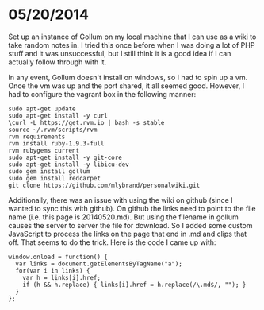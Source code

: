 # 05/20/2014

Set up an instance of Gollum on my local machine that I can use as a wiki to take random notes in.  I tried this once before when I was doing a lot of PHP stuff and it was unsuccessful, but I still think it is a good idea if I can actually follow through with it.

In any event, Gollum doesn't install on windows, so I had to spin up a vm.  Once the vm was up and the port shared, it all seemed good.  However, I had to configure the vagrant box in the following manner:

```
sudo apt-get update
sudo apt-get install -y curl
\curl -L https://get.rvm.io | bash -s stable
source ~/.rvm/scripts/rvm
rvm requirements
rvm install ruby-1.9.3-full
rvm rubygems current
sudo apt-get install -y git-core
sudo apt-get install -y libicu-dev
sudo gem install gollum
sudo gem install redcarpet
git clone https://github.com/mlybrand/personalwiki.git
```

Additionally, there was an issue with using the wiki on github (since I wanted to sync this with github).  On github the links need to point to the file name (i.e. this page is 20140520.md).  But using the filename in gollum causes the server to server the file for download.  So I added some custom JavaScript to process the links on the page that end in .md and clips that off.  That seems to do the trick.  Here is the code I came up with:

```
window.onload = function() {
  var links = document.getElementsByTagName("a");
  for(var i in links) {
    var h = links[i].href;
    if (h && h.replace) { links[i].href = h.replace(/\.md$/, ""); }
  }
};
```